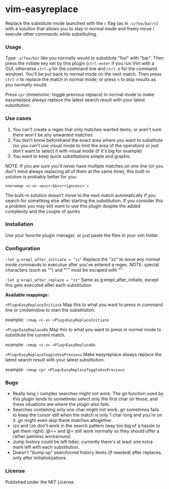 # vim-easyreplace

Replace the substitute mode launched with the `c` flag (as in `:s/foo/bar/c`) with a solution that allows you to stay in normal mode and freely move / execute other commands while substituting.


### Usage

Type `:s/foo/bar` like you normally would to substitute "foo" with "bar". Then press the initiate key set by this plugin (`ctrl-enter` if you run Vim with a GUI, otherwise `ctrl-g` for the command line and `ctrl-b` for the command window). You'll be put back to normal mode on the next match. Then press `ctrl-n` to replace the match in normal mode, or press `n` to skip results as you normally would.

Press `cpr` (mnemonic: toggle previous replace) in normal mode to make easyreplace always replace the latest search result with your latest substitution.


### Use cases

1. You can't create a regex that only matches wanted items, or aren't sure there won't be any unwanted matches
2. You don't know beforehand the exact area where you want to substitute (so you can't use visual mode to limit the area of the operation) or just don't want to select it with visual mode (if it's big for example)
3. You want to keep quick substitutions simple and graphic

NOTE: If you are sure you'll never have multiple matches on one line (or you don't mind always replacing all of them at the same time), this built-in solution is probably better for you:

    nnoremap <c-n> <esc>:&&<cr>jgn<esc>`<

The built-in solution doesn't move to the next match automatically if you search for something else after starting the substitution. If you consider this a problem you may still want to use this plugin despite the added complexity and the couple of quirks


### Installation

Use your favorite plugin manager, or just paste the files in your vim folder


### Configuration

`:let g:erepl_after_initiate = "zz"` Replace the "zz" to issue any normal mode commands to executue after you've entered a regex. NOTE: special characters (such as "<esc>") and """ must be escaped with "\"

`:let g:erepl_after_replace = "zz"` Same as g:erepl_after_initiate, except this gets executed after each substitution

**Available mappings:**

`<Plug>EasyReplaceInitiate` Map this to what you want to press in command line or cmdwindow to start the substitution.

example: `:cmap <c-x> <Plug>EasyReplaceInitiate`

`<Plug>EasyReplaceDo` Map this to what you want to press in normal mode to substitute the current match.

example: `:nmap <c-x> <Plug>EasyReplaceDo`

`<Plug>EasyReplaceToggleUsePrevious` Make easyreplace always replace the latest search result with your latest substitution.

example: `:nmap cpr <Plug>EasyReplaceToggleUsePrevious`


### Bugs

* Really long / complex searches might not work. The gn function used by this plugin tends to sometimes select only the first char on those, and these situations are where the plugin also fails.
* Searches containing only one char might not work. gn sometimes fails to keep the cursor still when the match is only 1 char long and you're on it. gn might even skip these matches altogether.
* \zs and \ze don't work in the search pattern (way too big of a hassle to get them right). \@<= and \@= still work normally so they should offer a rather painless workaround.
* Jump history could be left tidier, currently there's at least one extra mark left with each substitution.
* Doesn't "bump up" search/cmd history items (if needed) after replaces, only after initiatiolizations.


### License

Published under the MIT License.
